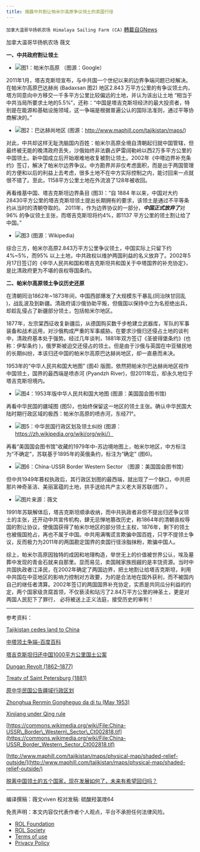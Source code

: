 ```yaml
---
title: 揭露中共割让帕米尔高原争议领土的卖国行径
---
```

`加拿大温哥华扬帆农场 Himalaya Sailing Farm (CA)` [轉載自GNews](https://gnews.org/zh-hans/2011553/)

加拿大温哥华扬帆农场 薇文

**一、中共政府割让领土**

- ![](https://assets.gnews.org/wp-content/uploads/2022/02/t1.png)图1：帕米尔高原 （图源：Google）


2011年1月，塔吉克斯坦宣布，与中共国一个世纪以来的边界争端问题已经解决。在帕米尔高原巴达赫尚 (Badaxsan 图2) 地区2.843 万平方公里的有争议领土内，塔方同意向中方移交一千多平方公里比较偏远的土地，并认为该出让土地 “相当于中共当局所要求土地的5.5%”，还称：“中国是塔吉克斯坦经济的最大投资者，特别是在能源和基础设施领域，这一争端是根据普遍公认的国际法准则，通过平等协商解决的。”

- ![](https://assets.gnews.org/wp-content/uploads/2022/02/t2.png)图2：巴达赫尚地区 (图源：http://www.maphill.com/tajikistan/maps/)


对此，中共却这样无耻洗脑国内百姓：帕米尔高原全境自清朝起归就中国管辖，但最终被无能的晚清政府丢失，沙俄始终非法霸占萨雷阔勒岭以西2万多平方公里的中国领土。新中国成立后开始艰难地收复被割让领土。2002年《中塔边界补充条约》签订，解决了帕米尔边界争议。中方勘界并非仅考虑面积，而是出于两国管理的方便和以后的利益上去考虑，很多土地不在中方实际控制之内，能讨回来一点就很不错了。至此，1158平方公里土地在外流浪了128年被收回。

再看维基中国、塔吉克斯坦边界条目 (图3)：“自 1884 年以来，中国对大约 28430平方公里的塔吉克斯坦领土提出长期拥有的要求，该领土是通过不平等条约从当时的清朝夺取的。 2011年，作为边界协议的一部分，***中国正式放弃了***对 96% 的争议领土主张，而塔吉克斯坦将约4%，即1137 平方公里的领土割让给了中国。”

- ![](https://assets.gnews.org/wp-content/uploads/2022/02/t3.png)图3 (图源：Wikipedia)


综合三方，帕米尔高原2.843万平方公里争议领土，中国实际上只留下约4%~5%，而95% 以上土地，中共政权以维护两国利益的名义放弃了。2002年5月17日签订的《中华人民共和国和塔吉克斯坦共和国关于中塔国界的补充协定》，是比清政府更为不堪的丧权辱国条约。

**二、帕米尔高原领土争议历史还原**

在清朝同治1862年~1873年间，中国西部爆发了大规模东干暴乱(同治陕甘回乱 )，战乱波及到新疆。清政府请沙俄协助平叛，但俄国以保持中立为名拒绝出兵，却趁乱侵占了新疆部分领土，包括帕米尔地区。

1877年，左宗棠西征收复新疆后，从德国购买数千步枪建立武器库，军队的军事装备和战术运用，对沙俄构成严重的军事威胁。在要求沙俄归还侵占土地的谈判中，清政府基本处于强势。经过几年谈判，1881年双方签订《圣彼得堡条约》(也称：伊犁条约 )，俄罗斯被迫交还侵占的领土。但是由于沙俄与英国在中亚殖民地的长期纠纷，本该归还中国的帕米尔高原巴达赫尚地区，却一直悬而未决。

1953年的“中华人民共和国大地图” (图4) 版图，依然把帕米尔巴达赫尚地区视作中国领土，国界的最西端是喷赤河 (Pyandzh River)，但2011年后，却永久地位于塔吉克斯坦境内。

- ![](https://assets.gnews.org/wp-content/uploads/2022/02/t4.png)图4：1953年版中华人民共和国大地图 (图源：美国国会图书馆)


再看中华民国的疆域图 (图5)，也始终保留这一地区的领土主张。确认中华民国大陆时期行政区域的极西：帕米尔高原的喷赤河，东经71°。

- ![](https://assets.gnews.org/wp-content/uploads/2022/02/t5.png)图5：中华民国行政区划及领土纠纷 (图源：https://zh.wikipedia.org/wiki/org/wiki/）


再看“美国国会图书馆”收藏的1979年中-苏边境地图上，帕米尔地区，中方标注为“不确定”，苏联基于1895年的英俄条约，标注为“确定” (图6)。

- ![](https://assets.gnews.org/wp-content/uploads/2022/02/t6.png)图6：China-USSR Border Western Sector （图源：美国国会图书馆）


但中共1949年篡权执政后，其行政区划图的最西端，就出现了一个缺口，中共把那片神奇圣洁、美丽富蕴的土地，拱手送给共产主义老大哥苏联(图7) 。

- ![](https://assets.gnews.org/wp-content/uploads/2022/02/t7.png)图片来源：薇文


1991年苏联解体后，塔吉克斯坦顺承收纳，而中共执政者非但不提出归还争议领土的主张，还开动中共宣传机构，肆无忌惮地篡改历史，称1864年的清朝丧权辱国的割让协议，使俄国获得了帕米尔地区的部分领土主权，1876年，剩下的领土也被俄国抢占，再也不属于中国。中共用满嘴谎言欺骗中国百姓，只字不提领土争议，反而极力为2011年的两国勘定国界的卖国行径涂脂抹粉，欺骗中国人。

综上，帕米尔高原因独特的成因和地理构造，举世无上的价值被世界公认，埃及墓葬中发现的青金石就来自那里。显而易见，卖国贼家族觊觎的是丰饶资源。当时中共国执政者江泽民，在2002年确定了两国边界，把土地割让给塔吉克斯坦，利用中共国在中亚地区的影响力控制对方政要，为的是合法地在国外获利，而不被国内自己的继任者清算。2002年签订的两国国界补充协定，实质是共同瓜分利益的约定，两个国家级贪腐首领，不仅亵渎和玷污了2.84万平方公里的神圣土，更是对两国人民犯下了罪行， 必将被送上正义法庭，接受历史的审判！

* * *

参考资料：

[Tajikistan cedes land to China](https://www.bbc.com/news/world-asia-pacific-12180567)

[中塔领土争端–百度百科](https://baike.baidu.com/item/%E4%B8%AD%E5%A1%94%E9%A2%86%E5%9C%9F%E4%BA%89%E7%AB%AF/4073525)

[塔吉克斯坦归还中国1000平方公里国土公案](https://view.news.qq.com/a/20111002/000017_1.htm)

[Dungan Revolt (1862–1877)](https://en.wikipedia.org/wiki/Dungan_Revolt_%281862%E2%80%931877%29)

[Treaty of Saint Petersburg (1881)](https://en.wikipedia.org/wiki/Treaty_of_Saint_Petersburg_%281881%29)

[原中华民国公告疆域行政区划](https://zh.wikipedia.org/wiki/%E5%8E%9F%E4%B8%AD%E8%8F%AF%E6%B0%91%E5%9C%8B%E5%85%AC%E5%91%8A%E7%96%86%E5%9F%9F%E8%A1%8C%E6%94%BF%E5%8D%80%E5%8A%83)

[Zhonghua Renmin Gongheguo da di tu (May 1953)](https://www.loc.gov/resource/g7820.ct004237/?r=-0.867,-0.043,1.734,0.807,0)

[Xinjiang under Qing rule](https://en.wikipedia.org/wiki/Xinjiang_under_Qing_rule)

[https://commons.wikimedia.org/wiki/File:China-USSR\_Border\_Western\_Sector\_Ct002818.tif](https://commons.wikimedia.org/wiki/File:China-USSR_Border_Western_Sector_Ct002818.tif)

[http://www.maphill.com/tajikistan/maps/physical-map/shaded-relief-outside/](http://www.maphill.com/tajikistan/maps/physical-map/shaded-relief-outside/)

[脱离中国领土的五个国家，现在发展如何了，未来有希望回归吗？](https://new.qq.com/omn/20210809/20210809A02ZOF00.html)

* * *

编译撰稿：薇文viven 校对发稿: 硫酸羟氯喹64

 

免责声明：本文内容仅代表作者个人观点，平台不承担任何法律风险。

- [ROL Foundation](https://rolfoundation.org/)
- [ROL Society](https://rolsociety.org/)
- [Terms of use](https://gnews.org/terms-of-use-3/)
- [Privacy Policy](https://gnews.org/privacy-policy/)
